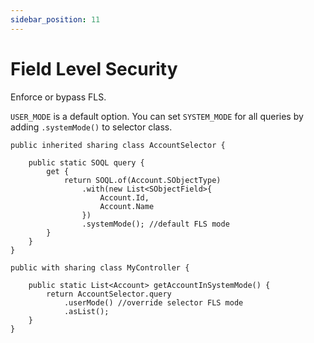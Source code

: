 ```yaml
---
sidebar_position: 11
---
```


# Field Level Security

Enforce or bypass FLS.

`USER_MODE` is a default option. You can set `SYSTEM_MODE` for all queries by adding `.systemMode()` to selector class.

```apex
public inherited sharing class AccountSelector {

    public static SOQL query {
        get {
            return SOQL.of(Account.SObjectType)
                .with(new List<SObjectField>{
                    Account.Id,
                    Account.Name
                })
                .systemMode(); //default FLS mode
        }
    }
}

public with sharing class MyController {

    public static List<Account> getAccountInSystemMode() {
        return AccountSelector.query
            .userMode() //override selector FLS mode
            .asList();
    }
}
```
